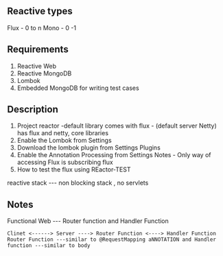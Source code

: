 ## Reactive types ## 
Flux - 0 to n
Mono - 0 -1

## Requirements ## 
1. Reactive Web  
2. Reactive MongoDB
3. Lombok
4. Embedded MongoDB for writing test cases

## Description ##
1. Project reactor -default library comes with flux - (default server Netty) has flux and netty, core libraries
2. Enable the Lombok from Settings 
3. Download the lombok plugin from Settings Plugins
4. Enable the Annotation Processing from Settings
Notes -
    Only way of accessing Flux is subscribing flux
5. How to test the flux using REactor-TEST

reactive stack --- non blocking stack , no servlets 

## Notes
Functional Web --- Router function and Handler Function
```
Clinet <------> Server ----> Router Function <----> Handler Function
Router Function ---similar to @RequestMapping aNNOTATION and Handler function ---similar to body 
```
